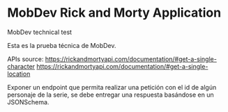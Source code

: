 # MobDev Rick and Morty Application
MobDev technical test

Esta es la prueba técnica de MobDev.

APIs source:
https://rickandmortyapi.com/documentation/#get-a-single-character
https://rickandmortyapi.com/documentation/#get-a-single-location

Exponer un endpoint que permita realizar una petición con el id de algún personaje de la serie, se debe
entregar una respuesta basándose en un JSONSchema.
